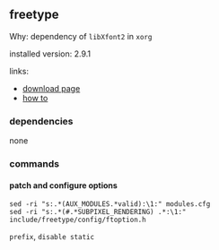## freetype

Why: dependency of `libXfont2` in `xorg`

installed version: 2.9.1

links:

- [download page](https://download.savannah.gnu.org/releases/freetype/)
- [how to]()

### dependencies

none

### commands

#### patch and configure options

```
sed -ri "s:.*(AUX_MODULES.*valid):\1:" modules.cfg
sed -ri "s:.*(#.*SUBPIXEL_RENDERING) .*:\1:" include/freetype/config/ftoption.h
```

`prefix`, `disable static`
